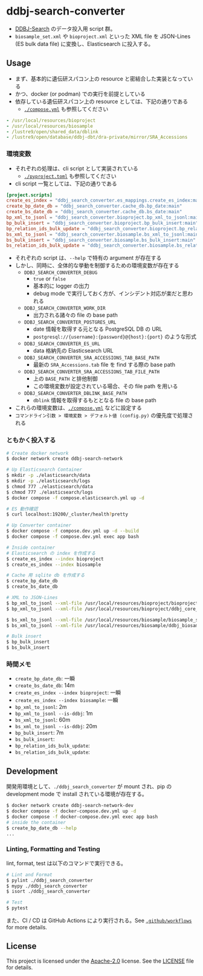 # ddbj-search-converter

- [DDBJ-Search](https://ddbj.nig.ac.jp) のデータ投入用 script 群。
- `biosample_set.xml` や `bioproject.xml` といった XML file を JSON-Lines (ES bulk data file) に変換し、Elasticsearch に投入する。

## Usage

- まず、基本的に遺伝研スパコン上の resource と密結合した実装となっている
- かつ、docker (or podman) での実行を前提としている
- 依存している遺伝研スパコン上の resource としては、下記の通りである
  - [`./compose.yml`](./compose.yml) も参照してください

```yaml
- /usr/local/resources/bioproject
- /usr/local/resources/biosample
- /lustre9/open/shared_data/dblink
- /lustre9/open/database/ddbj-dbt/dra-private/mirror/SRA_Accessions
```

### 環境変数

- それぞれの処理は、cli script として実装されている
  - [`./pyproject.toml`](./pyproject.toml) も参照してください
- cli script 一覧としては、下記の通りである

```toml
[project.scripts]
create_es_index = "ddbj_search_converter.es_mappings.create_es_index:main"
create_bp_date_db = "ddbj_search_converter.cache_db.bp_date:main"
create_bs_date_db = "ddbj_search_converter.cache_db.bs_date:main"
bp_xml_to_jsonl = "ddbj_search_converter.bioproject.bp_xml_to_jsonl:main"
bp_bulk_insert = "ddbj_search_converter.bioproject.bp_bulk_insert:main"
bp_relation_ids_bulk_update = "ddbj_search_converter.bioproject.bp_relation_ids_bulk_update:main"
bs_xml_to_jsonl = "ddbj_search_converter.biosample.bs_xml_to_jsonl:main"
bs_bulk_insert = "ddbj_search_converter.biosample.bs_bulk_insert:main"
bs_relation_ids_bulk_update = "ddbj_search_converter.biosample.bs_relation_ids_bulk_update:main"
```

- それぞれの script は、`--help` で特有の argument が存在する
- しかし、同時に、全体的な挙動を制御するための環境変数が存在する
  - `DDBJ_SEARCH_CONVERTER_DEBUG`
    - `true` or `false`
    - 基本的に logger の出力
    - debug mode で実行しておく方が、インシデント対応が楽だと思われる
  - `DDBJ_SEARCH_CONVERTER_WORK_DIR`
    - 出力される諸々の file の base path
  - `DDBJ_SEARCH_CONVERTER_POSTGRES_URL`
    - date 情報を取得する元となる PostgreSQL DB の URL
    - `postgresql://{username}:{password}@{host}:{port}` のような形式
  - `DDBJ_SEARCH_CONVERTER_ES_URL`
    - data 格納先の Elasticsearch URL
  - `DDBJ_SEARCH_CONVERTER_SRA_ACCESSIONS_TAB_BASE_PATH`
    - 最新の `SRA_Accessions.tab` file を find する際の base path
  - `DDBJ_SEARCH_CONVERTER_SRA_ACCESSIONS_TAB_FILE_PATH`
    - 上の `BASE_PATH` と排他制御
    - この環境変数が設定されている場合、その file path を用いる
  - `DDBJ_SEARCH_CONVERTER_DBLINK_BASE_PATH`
    - `dblink` 情報を取得するもととなる file の base path
- これらの環境変数は、[`./compose.yml`](./compose.yml) などに設定する
- `コマンドライン引数 > 環境変数 > デフォルト値 (config.py)` の優先度で処理される

### ともかく投入する

```bash
# Create docker network
$ docker network create ddbj-search-network

# Up Elasticsearch Container
$ mkdir -p ./elasticsearch/data
$ mkdir -p ./elasticsearch/logs
$ chmod 777 ./elasticsearch/data
$ chmod 777 ./elasticsearch/logs
$ docker compose -f compose.elasticsearch.yml up -d

# ES 動作確認
$ curl localhost:19200/_cluster/health?pretty

# Up Converter container
$ docker compose -f compose.dev.yml up -d --build
$ docker compose -f compose.dev.yml exec app bash

# Inside container
# Elasticsearch の index を作成する
$ create_es_index --index bioproject
$ create_es_index --index biosample

# Cache 用 sqlite db を作成する
$ create_bp_date_db
$ create_bs_date_db

# XML to JSON-Lines
$ bp_xml_to_jsonl --xml-file /usr/local/resources/bioproject/bioproject.xml --remove-tmp-dir
$ bp_xml_to_jsonl --xml-file /usr/local/resources/bioproject/ddbj_core_bioproject.xml --is-ddbj --remove-tmp-dir

$ bs_xml_to_jsonl --xml-file /usr/local/resources/biosample/biosample_set.xml.gz --remove-tmp-dir
$ bs_xml_to_jsonl --xml-file /usr/local/resources/biosample/ddbj_biosample_set.xml.gz --is-ddbj --remove-tmp-dir

# Bulk insert
$ bp_bulk_insert
$ bs_bulk_insert
```

### 時間メモ

- `create_bp_date_db`: 一瞬
- `create_bs_date_db`: 14m
- `create_es_index --index bioproject`: 一瞬
- `create_es_index --index biosample`: 一瞬
- `bp_xml_to_jsonl`: 2m
- `bp_xml_to_jsonl --is-ddbj`: 1m
- `bs_xml_to_jsonl`: 60m
- `bs_xml_to_jsonl --is-ddbj`: 20m
- `bp_bulk_insert`: 7m
- `bs_bulk_insert`:
- `bp_relation_ids_bulk_update`:
- `bs_relation_ids_bulk_update`:

## Development

開発用環境として、`./ddbj_search_converter` が mount され、pip の development mode で install されている環境が存在する。

```bash
$ docker network create ddbj-search-network-dev
$ docker compose -f docker-compose.dev.yml up -d
$ docker compose -f docker-compose.dev.yml exec app bash
# inside the container
$ create_bp_date_db --help
...
```

### Linting, Formatting and Testing

lint, format, test は以下のコマンドで実行できる。

```bash
# Lint and Format
$ pylint ./ddbj_search_converter
$ mypy ./ddbj_search_converter
$ isort ./ddbj_search_converter

# Test
$ pytest
```

また、CI / CD は GitHub Actions により実行される。See [`.github/workflows`](./.github/workflows) for more details.

## License

This project is licensed under the [Apache-2.0](https://www.apache.org/licenses/LICENSE-2.0) license. See the [LICENSE](./LICENSE) file for details.
